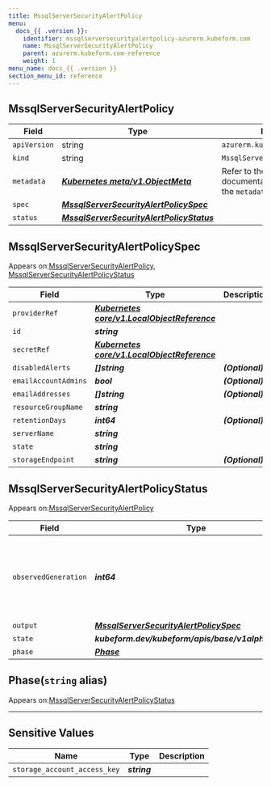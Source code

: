 ```yaml
---
title: MssqlServerSecurityAlertPolicy
menu:
  docs_{{ .version }}:
    identifier: mssqlserversecurityalertpolicy-azurerm.kubeform.com
    name: MssqlServerSecurityAlertPolicy
    parent: azurerm.kubeform.com-reference
    weight: 1
menu_name: docs_{{ .version }}
section_menu_id: reference
---
```


## MssqlServerSecurityAlertPolicy
| Field | Type | Description |
| ------ | ----- | ----------- |
| `apiVersion` | string | `azurerm.kubeform.com/v1alpha1` |
|    `kind` | string | `MssqlServerSecurityAlertPolicy` |
| `metadata` | ***[Kubernetes meta/v1.ObjectMeta](https://v1-18.docs.kubernetes.io/docs/reference/generated/kubernetes-api/v1.18/#objectmeta-v1-meta)***|Refer to the Kubernetes API documentation for the fields of the `metadata` field.|
| `spec` | ***[MssqlServerSecurityAlertPolicySpec](#mssqlserversecurityalertpolicyspec)***||
| `status` | ***[MssqlServerSecurityAlertPolicyStatus](#mssqlserversecurityalertpolicystatus)***||
## MssqlServerSecurityAlertPolicySpec

Appears on:[MssqlServerSecurityAlertPolicy](#mssqlserversecurityalertpolicy), [MssqlServerSecurityAlertPolicyStatus](#mssqlserversecurityalertpolicystatus)

| Field | Type | Description |
| ------ | ----- | ----------- |
| `providerRef` | ***[Kubernetes core/v1.LocalObjectReference](https://v1-18.docs.kubernetes.io/docs/reference/generated/kubernetes-api/v1.18/#localobjectreference-v1-core)***||
| `id` | ***string***||
| `secretRef` | ***[Kubernetes core/v1.LocalObjectReference](https://v1-18.docs.kubernetes.io/docs/reference/generated/kubernetes-api/v1.18/#localobjectreference-v1-core)***||
| `disabledAlerts` | ***[]string***| ***(Optional)*** |
| `emailAccountAdmins` | ***bool***| ***(Optional)*** |
| `emailAddresses` | ***[]string***| ***(Optional)*** |
| `resourceGroupName` | ***string***||
| `retentionDays` | ***int64***| ***(Optional)*** |
| `serverName` | ***string***||
| `state` | ***string***||
| `storageEndpoint` | ***string***| ***(Optional)*** |
## MssqlServerSecurityAlertPolicyStatus

Appears on:[MssqlServerSecurityAlertPolicy](#mssqlserversecurityalertpolicy)

| Field | Type | Description |
| ------ | ----- | ----------- |
| `observedGeneration` | ***int64***| ***(Optional)*** Resource generation, which is updated on mutation by the API Server.|
| `output` | ***[MssqlServerSecurityAlertPolicySpec](#mssqlserversecurityalertpolicyspec)***| ***(Optional)*** |
| `state` | ***kubeform.dev/kubeform/apis/base/v1alpha1.State***| ***(Optional)*** |
| `phase` | ***[Phase](#phase)***| ***(Optional)*** |
## Phase(`string` alias)

Appears on:[MssqlServerSecurityAlertPolicyStatus](#mssqlserversecurityalertpolicystatus)

---
## Sensitive Values
| Name | Type | Description |
|------|------|-------------|
| `storage_account_access_key` | ***string*** ||
